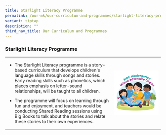 ```yaml
---
title: Starlight Literacy Programme
permalink: /our-mk/our-curriculum-and-programmes/starlight-literacy-programme/
variant: tiptap
description: ""
third_nav_title: Our Curriculum and Programmes
---
```

<h3><strong>Starlight Literacy Programme</strong></h3><table><tbody><tr><td rowspan="1" colspan="1"><ul data-tight="true" class="tight"><li><p>The Starlight Literacy programme is a story-based curriculum that develops children's language skills through songs and stories. Early reading skills such as phonetics, which places emphasis on letter-sound relationships, will be taught to all children.</p></li><li><p>The programme will focus on learning through fun and enjoyment, and teachers would be conducting Shared Reading sessions using Big Books to talk about the stories and relate these stories to their own experiences.</p></li></ul></td><td rowspan="1" colspan="1"><div class="isomer-image-wrapper"><img style="width: 100%;" height="auto" width="100%" alt="" src="/images/MK/MK Graphics/MOE_sticker_2023_for_MKs_04.jpg"></div></td></tr></tbody></table><p></p>